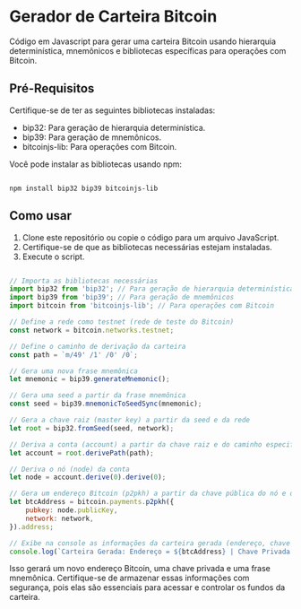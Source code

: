 # Gerador de Carteira Bitcoin

Código em Javascript para gerar uma carteira Bitcoin usando hierarquia determinística, mnemônicos e bibliotecas específicas para operações com Bitcoin.


## Pré-Requisitos

Certifique-se de ter as seguintes bibliotecas instaladas:

- bip32: Para geração de hierarquia determinística.
- bip39: Para geração de mnemônicos.
- bitcoinjs-lib: Para operações com Bitcoin.

Você pode instalar as bibliotecas usando npm:

``` vbnet

npm install bip32 bip39 bitcoinjs-lib

```

## Como usar

1. Clone este repositório ou copie o código para um arquivo JavaScript.
2. Certifique-se de que as bibliotecas necessárias estejam instaladas.
3. Execute o script.

``` javascript

// Importa as bibliotecas necessárias
import bip32 from 'bip32'; // Para geração de hierarquia determinística
import bip39 from 'bip39'; // Para geração de mnemônicos
import bitcoin from 'bitcoinjs-lib'; // Para operações com Bitcoin

// Define a rede como testnet (rede de teste do Bitcoin)
const network = bitcoin.networks.testnet;

// Define o caminho de derivação da carteira
const path = `m/49' /1' /0' /0`;

// Gera uma nova frase mnemônica
let mnemonic = bip39.generateMnemonic();

// Gera uma seed a partir da frase mnemônica
const seed = bip39.mnemonicToSeedSync(mnemonic);

// Gera a chave raiz (master key) a partir da seed e da rede
let root = bip32.fromSeed(seed, network);

// Deriva a conta (account) a partir da chave raiz e do caminho especificado
let account = root.derivePath(path);

// Deriva o nó (node) da conta
let node = account.derive(0).derive(0);

// Gera um endereço Bitcoin (p2pkh) a partir da chave pública do nó e da rede
let btcAddress = bitcoin.payments.p2pkh({
    pubkey: node.publicKey,
    network: network,
}).address;

// Exibe na console as informações da carteira gerada (endereço, chave privada e mnemônico)
console.log(`Carteira Gerada: Endereço = ${btcAddress} | Chave Privada = ${node.toWIF()} | Seed = ${mnemonic}`);


```



Isso gerará um novo endereço Bitcoin, uma chave privada e uma frase mnemônica. Certifique-se de armazenar essas informações com segurança, pois elas são essenciais para acessar e controlar os fundos da carteira.


